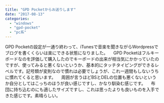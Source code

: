 ```yaml
---
title: "GPD Pocketからお送りします"
date: "2017-08-13"
categories: 
  - "windows"
  - "gpd-pocket"
  - "pc系"
---
```


GPD Pocketの設定が一通り終わって、iTunesで音楽を聞きながらWordpressでブログを書くくらいは楽にできる状態になりました。 　GPD Pocketはフルキーボードなのを評価して購入したのでキーボードの出来が相当気にかかっていたのですが、使ってみると悪くないというか、基本的にタッチタイピングができるレベルです。記号類が変則なので慣れは必要でしょうが、これ一週間もしないうちに慣れてくると思います。 　周囲が言うほどBSとDELの位置も悪くないというか自分としてはこっちのほうが良い感じですし、かなり馴染む感じです。 　布団に持ち込むのにも適したサイズですし、これは思ったよりも良いものを入手できた感じです。素晴らしい。
